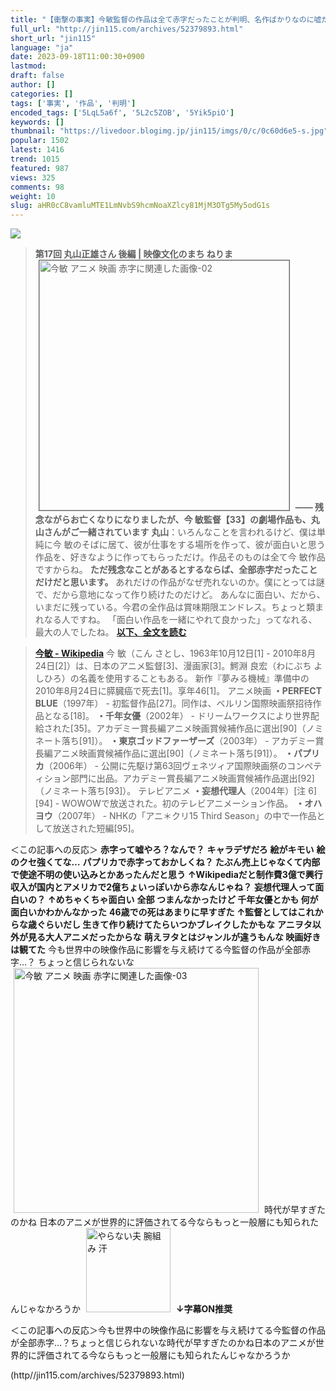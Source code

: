 ```yaml
---
title: "【衝撃の事実】今敏監督の作品は全て赤字だったことが判明、名作ばかりなのに嘘だろ… "
full_url: "http://jin115.com/archives/52379893.html"
short_url: "jin115"
language: "ja"
date: 2023-09-18T11:00:30+0900
lastmod: 
draft: false
author: []
categories: []
tags: ['事実', '作品', '判明']
encoded_tags: ['5LqL5a6f', '5L2c5ZOB', '5Yik5piO']
keywords: []
thumbnail: "https://livedoor.blogimg.jp/jin115/imgs/0/c/0c60d6e5-s.jpg"
popular: 1502
latest: 1416
trend: 1015
featured: 987
views: 325
comments: 98
weight: 10
slug: aHR0cC8vamluMTE1LmNvbS9hcmNoaXZlcy81MjM3OTg5My5odG1s
---
```


![](https://livedoor.blogimg.jp/jin115/imgs/0/c/0c60d6e5-s.jpg)

<div><a name='more'></a> <blockquote><b>第17回 丸山正雄さん 後編 | 映像文化のまち ねりま</b> <img src='https//livedoor.blogimg.jp/jin115/imgs/a/7/a7ac4ec3.png' width='400' border='1' hspace='5' class='pict' alt='今敏 アニメ 映画 赤字に関連した画像-02'> <b>—— 残念ながらお亡くなりになりましたが、今 敏監督【33】の劇場作品も、丸山さんがご一緒されています</b> <b>丸山</b>：いろんなことを言われるけど、僕は単純に今 敏のそばに居て、彼が仕事をする場所を作って、彼が面白いと思う作品を、好きなように作ってもらっただけ。作品そのものは全て今 敏作品ですからね。 <b>ただ残念なことがあるとするならば、全部赤字だったことだけだと思います。</b> あれだけの作品がなぜ売れないのか。僕にとっては謎で、だから意地になって作り続けたのだけど。 あんなに面白い、だから、いまだに残っている。今君の全作品は賞味期限エンドレス。ちょっと類まれなる人ですね。 「面白い作品を一緒にやれて良かった」ってなれる、最大の人でしたね。 <a href='https//nerima-eizobunka.com/interview/vol17/' target='_blank'><b>以下、全文を読む</b></a></blockquote> <blockquote><a href='https//ja.wikipedia.org/wiki/%E4%BB%8A%E6%95%8F' target='_blank'><b>今敏 - Wikipedia</b></a> 今 敏（こん さとし、1963年10月12日[1] - 2010年8月24日[2]）は、日本のアニメ監督[3]、漫画家[3]。鰐淵 良宏（わにぶち よしひろ）の名義を使用することもある。 新作『夢みる機械』準備中の2010年8月24日に膵臓癌で死去[1]。享年46[1]。 アニメ映画 <b>・PERFECT BLUE</b>（1997年） - 初監督作品[27]。同作は、ベルリン国際映画祭招待作品となる[18]。 <b>・千年女優</b>（2002年） - ドリームワークスにより世界配給された[35]。アカデミー賞長編アニメ映画賞候補作品に選出[90]（ノミネート落ち[91]）。 <b>・東京ゴッドファーザーズ</b>（2003年） - アカデミー賞長編アニメ映画賞候補作品に選出[90]（ノミネート落ち[91]）。 <b>・パプリカ</b>（2006年） - 公開に先駆け第63回ヴェネツィア国際映画祭のコンペティション部門に出品。アカデミー賞長編アニメ映画賞候補作品選出[92]（ノミネート落ち[93]）。 テレビアニメ <b>・妄想代理人</b>（2004年）[注 6][94] - WOWOWで放送された。初のテレビアニメーション作品。 <b>・オハヨウ</b>（2007年） - NHKの「アニ＊クリ15 Third Season」の中で一作品として放送された短編[95]。 </blockquote> ＜この記事への反応＞ <b>赤字って嘘やろ？なんで？</b> <b>キャラデザだろ</b> <b>絵がキモい</b> <b>絵のクセ強くてな…</b> <b>パプリカで赤字っておかしくね？ たぶん売上じゃなくて内部で使途不明の使い込みとかあったんだと思う</b> <b>↑Wikipediaだと制作費3億で興行収入が国内とアメリカで2億ちょいっぽいから赤なんじゃね？</b> <b>妄想代理人って面白いの？</b> <b>↑めちゃくちゃ面白い</b> <b>全部 つまんなかったけど 千年女優とかも 何が面白いかわかんなかった</b> <b>46歳での死はあまりに早すぎた</b> <b>↑監督としてはこれからな歳ぐらいだし 生きて作り続けてたらいつかブレイクしたかもな</b> <b>アニヲタ以外が見る大人アニメだったからな</b> <b>萌えヲタとはジャンルが違うもんな 映画好きは観てた</b> 今も世界中の映像作品に影響を与え続けてる今監督の作品が全部赤字…？ ちょっと信じられないな <img src='https//livedoor.blogimg.jp/jin115/imgs/4/7/4738b087.gif' width='392' border='0' hspace='5' class='pict' alt='今敏 アニメ 映画 赤字に関連した画像-03'> 時代が早すぎたのかね 日本のアニメが世界的に評価されてる今ならもっと一般層にも知られたんじゃなかろうか <img src='https//livedoor.blogimg.jp/jin115/imgs/0/4/04ee80e6.gif' alt='やらない夫 腕組み 汗' width='135' border='0' hspace='5' class='pict'> <b>↓字幕ON推奨</b> <p>＜この記事への反応＞今も世界中の映像作品に影響を与え続けてる今監督の作品が全部赤字…？ちょっと信じられないな時代が早すぎたのかね日本のアニメが世界的に評価されてる今ならもっと一般層にも知られたんじゃなかろうか</p></div>

(http//jin115.com/archives/52379893.html)
